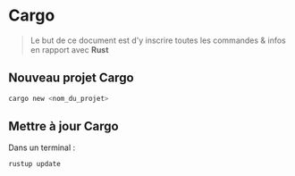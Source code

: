 # Cargo

> Le but de ce document est d'y inscrire toutes les commandes & infos en rapport avec **Rust**

## Nouveau projet Cargo

```bash
cargo new <nom_du_projet>
```

## Mettre à jour Cargo

Dans un terminal :
```bash
rustup update
```
